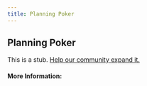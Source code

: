 ```yaml
---
title: Planning Poker
---
```


## Planning Poker

This is a stub. [Help our community expand it.](https://github.com/freeCodeCamp/guide-articles/tree/master/articles/Agile/Planning-Poker/index.md)

<!-- The article goes here, in GitHub-flavored Markdown. Feel free to add YouTube videos, images, and CodePen/JSBin embeds  -->

#### More Information:
<!-- Please add any articles you think might be helpful to read before writing the article -->



